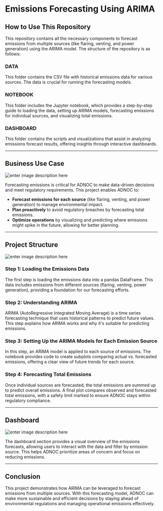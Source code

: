 # Emissions Forecasting Using ARIMA

## How to Use This Repository

This repository contains all the necessary components to forecast emissions from multiple sources (like flaring, venting, and power generation) using the ARIMA model. The structure of the repository is as follows:

### DATA

This folder contains the CSV file with historical emissions data for various sources. The data is crucial for running the forecasting models.

### NOTEBOOK

This folder includes the Jupyter notebook, which provides a step-by-step guide to loading the data, setting up ARIMA models, forecasting emissions for individual sources, and visualizing total emissions.

### DASHBOARD

This folder contains the scripts and visualizations that assist in analyzing emissions forecast results, offering insights through interactive dashboards.

----------

## Business Use Case

![enter image description here](https://i.pinimg.com/736x/60/60/f2/6060f272a12cc311bc7dfe6d13a19caa.jpg)

Forecasting emissions is critical for ADNOC to make data-driven decisions and meet regulatory requirements. This project enables ADNOC to:

-   **Forecast emissions for each source** (like flaring, venting, and power generation) to manage environmental impact.
-   **Plan proactively** to avoid regulatory breaches by forecasting total emissions.
-   **Optimize operations** by visualizing and predicting where emissions might spike in the future, allowing for better planning.

----------

## Project Structure

![enter image description here](https://i.pinimg.com/736x/44/da/14/44da1474bff6159da1fe39c7b4eba7ca.jpg)

### Step 1: Loading the Emissions Data

The first step is loading the emissions data into a pandas DataFrame. This data includes emissions from different sources (flaring, venting, power generation), providing a foundation for our forecasting efforts.

### Step 2: Understanding ARIMA

ARIMA (AutoRegressive Integrated Moving Average) is a time series forecasting technique that uses historical patterns to predict future values. This step explains how ARIMA works and why it's suitable for predicting emissions.

### Step 3: Setting Up the ARIMA Models for Each Emission Source

In this step, an ARIMA model is applied to each source of emissions. The notebook provides code to create subplots comparing actual vs. forecasted emissions, offering a clear view of future trends for each source.

### Step 4: Forecasting Total Emissions

Once individual sources are forecasted, the total emissions are summed up to predict overall emissions. A final plot compares observed and forecasted total emissions, with a safety limit marked to ensure ADNOC stays within regulatory compliance.

----------

## Dashboard

![enter image description here](https://i.pinimg.com/736x/89/25/bf/8925bfb9c94f73e5d66fe88f064bd864.jpg)

The dashboard section provides a visual overview of the emissions forecasts, allowing users to interact with the data and filter by emission source. This helps ADNOC prioritize areas of concern and focus on reducing emissions.

----------

## Conclusion

This project demonstrates how ARIMA can be leveraged to forecast emissions from multiple sources. With this forecasting model, ADNOC can make more sustainable and efficient decisions by staying ahead of environmental regulations and managing operational emissions effectively.
